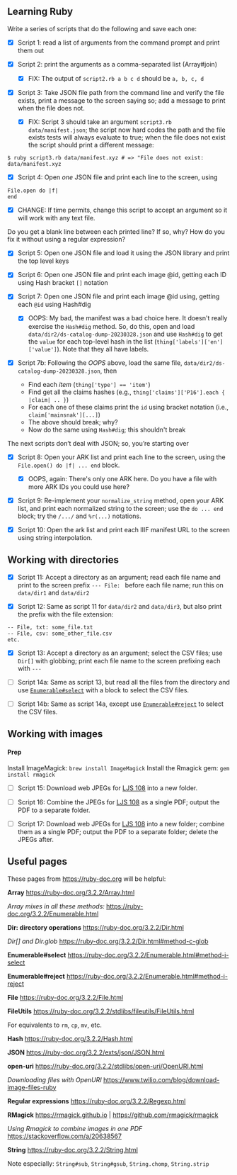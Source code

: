 ## Learning Ruby

Write a series of scripts that do the following and save each one:

- [x] Script 1: read a list of arguments from the command prompt and print them out

- [x] Script 2: print the arguments as a comma-separated list (Array#join)

  - [x] FIX: The output of `script2.rb a b c d` should be `a, b, c, d`

- [x] Script 3: Take JSON file path from the command line and verify the file exists, print a message to the screen saying so; add a message to print when the file does not.

  - [x] FIX: Script 3 should take an argument `script3.rb data/manifest.json`; the script now hard codes the path and the file exists tests will always evaluate to true; when the file does not exist the script should print a different message:

```shell
$ ruby script3.rb data/manifest.xyz # => "File does not exist: data/manifest.xyz
```

- [x] Script 4: Open _one_ JSON file and print each line to the screen, using
```
File.open do |f|
end
```
 - [x] CHANGE: If time permits, change this script to accept an argument so it will work with any text file.

Do you get a blank line between each printed line? If so, why? How do you fix it without using a regular expression?

- [x] Script 5: Open one JSON file and load it using the JSON library and print the top level keys

- [x] Script 6: Open one JSON file and print each image @id, getting each ID using Hash bracket `[]` notation

- [x] Script 7: Open one JSON file and print each image @id using, getting each `@id` using Hash#dig

  - [x] OOPS: My bad, the manifest was a bad choice here. It doesn't really exercise the `Hash#dig` method. So, do this, open and load `data/dir2/ds-catalog-dump-20230328.json` and use `Hash#dig` to get the `value` for each top-level hash in the list (`thing['labels']['en']['value']`). Note that they all have labels.

- [x] Script 7b: Following the *OOPS* above, load the same file, `data/dir2/ds-catalog-dump-20230328.json`, then

   - Find each *item* (`thing['type'] == 'item'`)
   - Find get all the claims hashes (e.g., `thing['claims']['P16'].each { |claim| .. }`)
   - For each one of these claims print the `id` using bracket notation (i.e., `claim['mainsnak'][...]`)
   - The above should break; why?
   - Now do the same using `Hash#dig`; this shouldn't break

The next scripts don’t deal with JSON; so, you’re starting over

- [x] Script 8: Open your ARK list and print each line to the screen, using the `File.open() do |f| ... end` block.

   - [x] OOPS, again: There's only one ARK here. Do you have a file with more ARK IDs you could use here?

- [x] Script 9: Re-implement your `normalize_string` method, open your ARK list, and print each normalized string to the screen; use the `do ... end` block; try the `/.../` and `%r(...)` notations.

- [x] Script 10: Open the ark list and print each IIIF manifest URL to the screen using string interpolation.

## Working with directories

- [x] Script 11: Accept a directory as an argument; read each file name and print to the screen prefix `--- File: ` before each file name; run this on `data/dir1` and `data/dir2`

- [x] Script 12: Same as script 11 for `data/dir2` and `data/dir3`, but also print the prefix with the file extension:

```
-- File, txt: some_file.txt
-- File, csv: some_other_file.csv
etc.
```

- [x] Script 13: Accept a directory as an argument; select the CSV files; use `Dir[]` with globbing; print each file name to the screen prefixing each with `--- `

- [ ] Script 14a: Same as script 13, but read all the files from the directory and use [`Enumerable#select`](https://ruby-doc.org/3.2.2/Enumerable.html#method-i-select) with a block to select the CSV files.

- [ ] Script 14b: Same as script 14a, except use [`Enumerable#reject`](https://ruby-doc.org/3.2.2/Enumerable.html#method-i-reject) to select the CSV files.

## Working with images

#### Prep

Install ImageMagick: `brew install ImageMagick`
Install the Rmagick gem: `gem install rmagick`

- [ ] Script 15: Download web JPEGs for [LJS 108](https://openn.library.upenn.edu/Data/0001/html/ljs108.html) into a new folder.

- [ ] Script 16: Combine the JPEGs for [LJS 108](https://openn.library.upenn.edu/Data/0001/html/ljs108.html) as a single PDF; output the PDF to a separate folder.

- [ ] Script 17: Download web JPEGs for [LJS 108](https://openn.library.upenn.edu/Data/0001/html/ljs108.html) into a new folder; combine them as a single PDF; output the PDF to a separate folder; delete the JPEGs after.


## Useful pages

These pages from https://ruby-doc.org will be helpful:

**Array**
https://ruby-doc.org/3.2.2/Array.html

*Array mixes in all these methods:*
https://ruby-doc.org/3.2.2/Enumerable.html

**Dir: directory operations**
https://ruby-doc.org/3.2.2/Dir.html

*Dir[] and Dir.glob*
https://ruby-doc.org/3.2.2/Dir.html#method-c-glob

**Enumerable#select**
https://ruby-doc.org/3.2.2/Enumerable.html#method-i-select

**Enumerable#reject**
https://ruby-doc.org/3.2.2/Enumerable.html#method-i-reject

**File**
https://ruby-doc.org/3.2.2/File.html

**FileUtils**
https://ruby-doc.org/3.2.2/stdlibs/fileutils/FileUtils.html

For equivalents to `rm`, `cp`, `mv`, etc.

**Hash**
https://ruby-doc.org/3.2.2/Hash.html

**JSON**
https://ruby-doc.org/3.2.2/exts/json/JSON.html

**open-uri**
https://ruby-doc.org/3.2.2/stdlibs/open-uri/OpenURI.html

*Downloading files with OpenURI*
https://www.twilio.com/blog/download-image-files-ruby

**Regular expressions**
https://ruby-doc.org/3.2.2/Regexp.html

**RMagick**
https://rmagick.github.io | https://github.com/rmagick/rmagick

*Using Rmagick to combine images in one PDF*
https://stackoverflow.com/a/20638567

**String**
https://ruby-doc.org/3.2.2/String.html

Note especially: `String#sub`, `String#gsub`, `String.chomp`, `String.strip`
